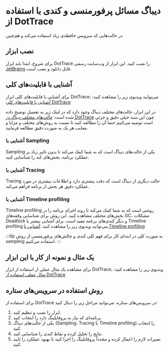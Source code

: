 # دیباگ مسائل پرفورمنسی و کندی با استفاده از DotTrace

در حالت‌هایی که سرویس حافظه‌ی زیاد استفاده می‌کند و هم‌چنین 

## نصب ابزار
برای شروع، ابتدا باید ابزار DotTrace را نصب کنید. این ابزار از وب‌سایت رسمی 
[JetBrains](https://www.jetbrains.com/profiler/)
قابل دانلود و نصب است.

## آشنایی با قابلیت‌های کلی
برای آشنایی با قابلیت‌های کلی ابزار DotTrace، می‌توانید ویدیوی زیر را مشاهده کنید:
[آشنایی با قابلیت‌های کلی DotTrace](https://www.youtube.com/watch?v=hgXadZgddO0)

در این ابزار، حالت‌های مختلف دیباگ وجود دارد که در لینک زیر به تفصیل توضیح داده شده است:
[حالت‌های مختلف دیباگ در DotTrace](https://www.jetbrains.com/help/profiler/Basic_Concepts.html)
چون این سند خیلی دقیق و جزئي است توصیه می‌کنیم حتما آن را مطالعه کنید تا نسبت به روش‌های مختلف و مزایا و معایب هر یک به صورت دقیق مطالعه فرمایید.

### آشنایی با Sampling
Sampling یکی از حالت‌های دیباگ است که به شما کمک می‌کند تا بدون تاثیر زیاد بر عملکرد برنامه، بخش‌های کند را شناسایی کنید.

### آشنایی با Tracing
Tracing حالت دیگری از دیباگ است که دقت بیشتری دارد و اطلاعات بیشتری در مورد عملکرد دقیق هر بخش از برنامه فراهم می‌کند.

### آشنایی با Timeline profiling
Timeline profiling روشی است که به شما کمک می‌کند تا روند اجرای برنامه را در بخش‌های مختلف مشاهده کنید. این روش برای شناسایی وقفه‌های GC، مشکلات Deadlock و دیگر کندی‌های برنامه مفید است.
برای آشنایی بیشتر با Timeline profiling می‌توانید ویدیوی زیر را مشاهده کنید:
[آشنایی با Timeline profiling](https://www.youtube.com/watch?v=lo1ACzoS5WU)

:::tip
به صورت کلی در ابتدای کار برای فهم کلی کندی و چالش‌های پرفورمنسی از روش
sampling
استفاده می‌کنیم.
:::

## یک مثال و نمونه از کار با این ابزار
برای مشاهده یک مثال عملی از استفاده از ابزار DotTrace، ویدیوی زیر را مشاهده کنید:
[مثال عملی استفاده از DotTrace](https://www.youtube.com/watch?v=DxOWaRkFSMM)

## روش استفاده در سرویس‌های ستاره
برای استفاده از DotTrace در سرویس‌های ستاره، می‌توانید مراحل زیر را دنبال کنید:
1. ابزار را نصب و تنظیم کنید.
2. برنامه‌ای که نیاز به پروفایلینگ دارد را انتخاب کنید.
3. یکی از حالت‌های دیباگ (Sampling، Tracing یا Timeline profiling) را انتخاب کنید.
4. نتایج را تحلیل کرده و نقاط کندی را شناسایی کنید.
5. تغییرات لازم را اعمال کرده و مجدداً پروفایلینگ را اجرا کنید تا بهبود عملکرد را تایید کنید.
